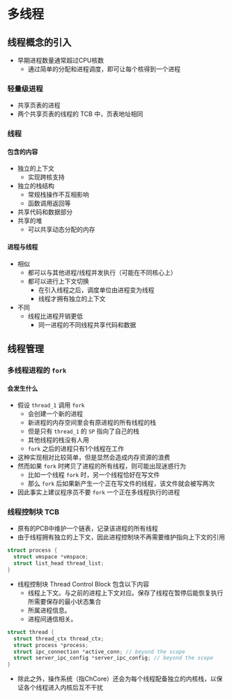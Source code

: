 # 多线程

## 线程概念的引入

- 早期进程数量通常超过CPU核数
  - 通过简单的分配和进程调度，即可让每个核得到一个进程

### 轻量级进程

- 共享页表的进程
- 两个共享页表的线程的 TCB 中，页表地址相同

### 线程

#### 包含的内容

- 独立的上下文
  - 实现跨核支持
- 独立的栈结构
  - 常规栈操作不互相影响
  - 函数调用返回等
- 共享代码和数据部分
- 共享的堆
  - 可以共享动态分配的内存

#### 进程与线程

- 相似
  - 都可以与其他进程/线程并发执行（可能在不同核心上）
  - 都可以进行上下文切换
    - 在引入线程之后，调度单位由进程变为线程
    - 线程才拥有独立的上下文
- 不同
  - 线程比进程开销更低
    - 同一进程的不同线程共享代码和数据

## 线程管理

### 多线程进程的 `fork`

#### 会发生什么

- 假设 `thread_1` 调用 `fork`
  - 会创建一个新的进程
  - 新进程的内存空间里会有原进程的所有线程的栈
  - 但是只有 `thread_1` 的 `SP` 指向了自己的栈
  - 其他线程的栈没有人用
  - `fork` 之后的进程只有1个线程在工作
- 这种实现相对比较简单，但是显然会造成内存资源的浪费
- 然而如果 `fork` 时拷贝了进程的所有线程，则可能出现迷惑行为
  - 比如一个线程 `fork` 时，另一个线程恰好在写文件
  - 那么 `fork` 后如果新产生一个正在写文件的线程，该文件就会被写两次
- 因此事实上建议程序员不要 `fork` 一个正在多线程执行的进程

### 线程控制块 TCB

- 原有的PCB中维护一个链表，记录该进程的所有线程
- 由于线程拥有独立的上下文，因此进程控制块不再需要维护指向上下文的引用

```cpp
struct process {
  struct vmspace *vmspace;
  struct list_head thread_list;
}
```

- 线程控制块 Thread Control Block 包含以下内容
  - 线程上下文。与之前的进程上下文对应。保存了线程在暂停后能恢复执行所需要保存的最小状态集合
  - 所属进程信息。
  - 进程间通信相关。

```cpp
struct thread {
  struct thread_ctx thread_ctx;
  struct process *process;
  struct ipc_connection *active_conn; // beyond the scope
  struct server_ipc_config *server_ipc_config; // beyond the scope
}
```

- 除此之外，操作系统（指ChCore）还会为每个线程配备独立的内核栈，以保证各个线程进入内核后互不干扰
